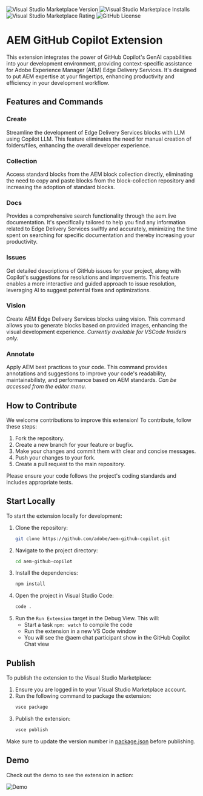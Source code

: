 ![Visual Studio Marketplace Version](https://img.shields.io/visual-studio-marketplace/v/neerajgrg93.aem-copilot?style=for-the-badge&logo=visual-studio-code&color=blue)
![Visual Studio Marketplace Installs](https://img.shields.io/visual-studio-marketplace/i/neerajgrg93.aem-copilot?style=for-the-badge&logo=microsoft&logoColor=green)
![Visual Studio Marketplace Rating](https://img.shields.io/visual-studio-marketplace/stars/neerajgrg93.aem-copilot?style=for-the-badge&label=RATING&color=%2320b2aa)
![GitHub License](https://img.shields.io/github/license/adobe/aem-github-copilot?style=for-the-badge&color=%23008080)

# AEM GitHub Copilot Extension

This extension integrates the power of GitHub Copilot's GenAI capabilities into your development environment, providing context-specific assistance for Adobe Experience Manager (AEM) Edge Delivery Services. It's designed to put AEM expertise at your fingertips, enhancing productivity and efficiency in your development workflow.

## Features and Commands

### Create
Streamline the development of Edge Delivery Services blocks with LLM using Copilot LLM. This feature eliminates the need for manual creation of folders/files, enhancing the overall developer experience.

### Collection
Access standard blocks from the AEM block collection directly, eliminating the need to copy and paste blocks from the block-collection repository and increasing the adoption of standard blocks.

### Docs
Provides a comprehensive search functionality through the aem.live documentation. It's specifically tailored to help you find any information related to Edge Delivery Services swiftly and accurately, minimizing the time spent on searching for specific documentation and thereby increasing your productivity.

### Issues
Get detailed descriptions of GitHub issues for your project, along with Copilot's suggestions for resolutions and improvements. This feature enables a more interactive and guided approach to issue resolution, leveraging AI to suggest potential fixes and optimizations.

### Vision
Create AEM Edge Delivery Services blocks using vision. This command allows you to generate blocks based on provided images, enhancing the visual development experience. *Currently available for VSCode Insiders only.*

### Annotate
Apply AEM best practices to your code. This command provides annotations and suggestions to improve your code's readability, maintainabilisty, and performance based on AEM standards. *Can be accessed from the editor menu.*


## How to Contribute

We welcome contributions to improve this extension! To contribute, follow these steps:

1. Fork the repository.
2. Create a new branch for your feature or bugfix.
3. Make your changes and commit them with clear and concise messages.
4. Push your changes to your fork.
5. Create a pull request to the main repository.

Please ensure your code follows the project's coding standards and includes appropriate tests.

## Start Locally

To start the extension locally for development:

1. Clone the repository:
    ```sh
    git clone https://github.com/adobe/aem-github-copilot.git
    ```
2. Navigate to the project directory:
    ```sh
    cd aem-github-copilot
    ```
3. Install the dependencies:
    ```sh
    npm install
    ```
4. Open the project in Visual Studio Code:
    ```sh
    code .
    ```
5.  Run the `Run Extension` target in the Debug View. This will:
	- Start a task `npm: watch` to compile the code
	- Run the extension in a new VS Code window
	- You will see the @aem chat participant show in the GitHub Copilot Chat view

## Publish

To publish the extension to the Visual Studio Marketplace:

1. Ensure you are logged in to your Visual Studio Marketplace account.
2. Run the following command to package the extension:
    ```sh
    vsce package
    ```
3. Publish the extension:
    ```sh
    vsce publish
    ```

Make sure to update the version number in [package.json](http://_vscodecontentref_/1) before publishing.


## Demo

Check out the demo to see the extension in action:

![Demo](/resources/demo.gif)
